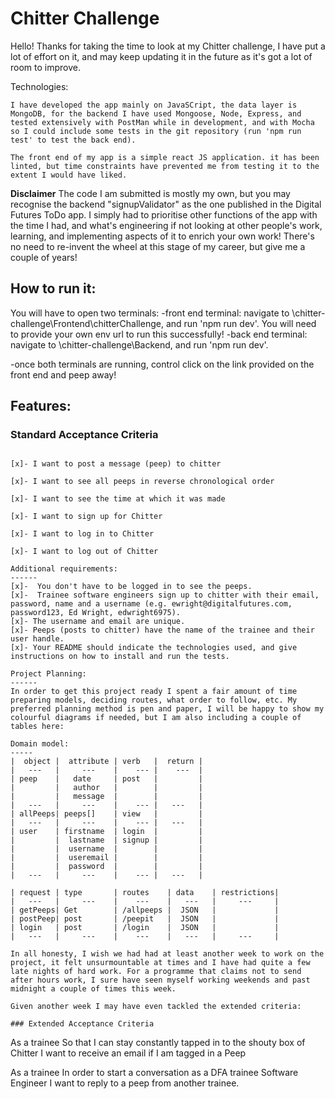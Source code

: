 Chitter Challenge
=================

Hello! Thanks for taking the time to look at my Chitter challenge, I have put a lot of effort on it, and may keep updating it in the future as it's got a lot of room to improve.

Technologies: 

    I have developed the app mainly on JavaSCript, the data layer is MongoDB, for the backend I have used Mongoose, Node, Express, and tested extensively with PostMan while in development, and with Mocha so I could include some tests in the git repository (run 'npm run test' to test the back end).

    The front end of my app is a simple react JS application. it has been linted, but time constraints have prevented me from testing it to the extent I would have liked.

**Disclaimer**
    The code I am submitted is mostly my own, but you may recognise the backend "signupValidator"  as the one published in the Digital Futures ToDo app. I simply had to prioritise other functions of the app with the time I had, and what's engineering if not looking at other people's work, learning, and implementing aspects of it to enrich your own work! There's no need to re-invent the wheel at this stage of my career, but give me a couple of years!



How to run it:
-------
You will have to open two terminals:
    -front end terminal: navigate to \chitter-challenge\Frontend\chitterChallenge, and run 'npm run dev'.
    You will need to provide your own env url to run this successfully!
    -back end terminal: navigate to \chitter-challenge\Backend, and run 'npm run dev'.

-once both terminals are running, control click on the link provided on the front end and peep away!


Features:
-------

### Standard Acceptance Criteria
```
 
[x]- I want to post a message (peep) to chitter

[x]- I want to see all peeps in reverse chronological order

[x]- I want to see the time at which it was made

[x]- I want to sign up for Chitter

[x]- I want to log in to Chitter

[x]- I want to log out of Chitter

Additional requirements:
------
[x]-  You don't have to be logged in to see the peeps.
[x]-  Trainee software engineers sign up to chitter with their email, password, name and a username (e.g. ewright@digitalfutures.com, password123, Ed Wright, edwright6975).
[x]- The username and email are unique.
[x]- Peeps (posts to chitter) have the name of the trainee and their user handle.
[x]- Your README should indicate the technologies used, and give instructions on how to install and run the tests.

Project Planning:
------
In order to get this project ready I spent a fair amount of time preparing models, deciding routes, what order to follow, etc. My preferred planning method is pen and paper, I will be happy to show my colourful diagrams if needed, but I am also including a couple of tables here:

Domain model:
-----
|  object |  attribute | verb   |  return |
|   ---   |     ---    |    --- |    ---  |
| peep    |   date     | post   |         |   
|         |   author   |        |         |   
|         |   message  |        |         |   
|   ---   |     ---    |    --- |   ---   |
| allPeeps| peeps[]    | view   |         |
|   ---   |     ---    |    --- |   ---   |
| user    | firstname  | login  |         |
|         |  lastname  | signup |         |
|         |  username  |        |         |
|         |  useremail |        |         |
|         |  password  |        |         |
|   ---   |     ---    |    --- |   ---   |

| request | type       | routes    | data    | restrictions|
|   ---   |     ---    |    ---    |   ---   |     ---     |
| getPeeps| Get        | /allpeeps |  JSON   |             |
| postPeep| post       | /peepit   |  JSON   |             |
| login   | post       | /login    |  JSON   |             |
|   ---   |     ---    |    ---    |   ---   |     ---     |

In all honesty, I wish we had had at least another week to work on the project, it felt unsurmountable at times and I have had quite a few late nights of hard work. For a programme that claims not to send after hours work, I sure have seen myself working weekends and past midnight a couple of times this week.

Given another week I may have even tackled the extended criteria:

### Extended Acceptance Criteria

```
As a trainee
So that I can stay constantly tapped in to the shouty box of Chitter
I want to receive an email if I am tagged in a Peep

As a trainee
In order to start a conversation as a DFA trainee Software Engineer
I want to reply to a peep from another trainee.
```
